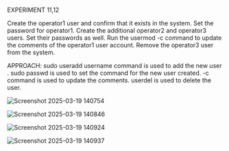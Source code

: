 
EXPERIMENT 11,12

Create the operator1 user and confirm that it exists in the system. Set the password for operator1. Create the additional operator2 and operator3 users. Set their passwords as well. Run the usermod -c command to update the comments of the operator1 user account. Remove the operator3 user from the system.

APPROACH: sudo useradd username command is used to add the new user . sudo passwd is used to set the command for the new user created. -c command is used to update the comments. userdel is used to delete the user.

![Screenshot 2025-03-19 140754](https://github.com/user-attachments/assets/0c1698d6-3647-4c21-b93f-0d3496bc0eef)

![Screenshot 2025-03-19 140846](https://github.com/user-attachments/assets/39c37e46-d27f-44df-900a-c9889ec38abc)

![Screenshot 2025-03-19 140924](https://github.com/user-attachments/assets/f222170e-3aad-49fc-a1fe-1e2ff148826e)

![Screenshot 2025-03-19 140937](https://github.com/user-attachments/assets/19c84adb-5267-4659-93f2-591e5bcea7aa)



